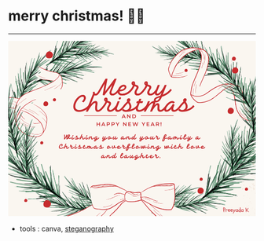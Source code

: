 # merry christmas! 🎅🏻
--- 

![card](pic/xmas.png)

* tools : canva, [steganography](https://stylesuxx.github.io/steganography/)
